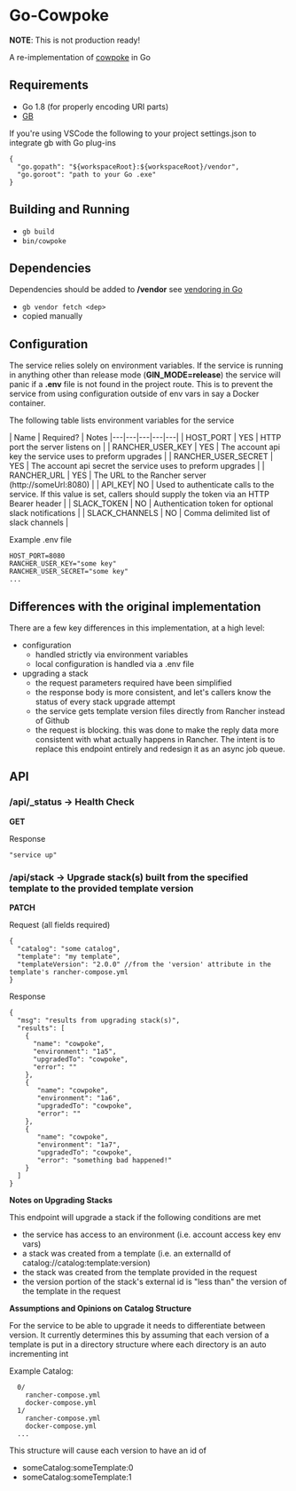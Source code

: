 # Go-Cowpoke

 __NOTE__: This is not production ready!

A re-implementation of [cowpoke](https://github.com/LeanKit-Labs/cowpoke) in Go

## Requirements
  * Go 1.8 (for properly encoding URI parts)
  * [GB](https://getgb.io/)

If you're using VSCode the following to your project settings.json to integrate gb with Go plug-ins

```
{
  "go.gopath": "${workspaceRoot}:${workspaceRoot}/vendor",
  "go.goroot": "path to your Go .exe"
}
```

## Building and Running

  * ```gb build```
  * ```bin/cowpoke```

## Dependencies

Dependencies should be added to __/vendor__ see [vendoring in Go](https://blog.gopheracademy.com/advent-2015/vendor-folder/)
  * ```gb vendor fetch <dep>```
  * copied manually

## Configuration

The service relies solely on environment variables. If the service is running in anything other than
release mode (__GIN_MODE=release__) the service will panic if a __.env__ file is not found in the project route.
This is to prevent the service from using configuration outside of env vars in say a Docker container.

The following table lists environment variables for the service

| Name  | Required?  | Notes
|---|---|---|---|---|
| HOST_PORT | YES | HTTP port the server listens on |
| RANCHER_USER_KEY  | YES | The account api key the service uses to preform upgrades |
| RANCHER_USER_SECRET | YES | The account api secret the service uses to preform upgrades |
| RANCHER_URL | YES | The URL to the Rancher server (http://someUrl:8080) |
| API_KEY| NO | Used to authenticate calls to the service. If this value is set, callers should supply the token via an HTTP Bearer header |
| SLACK_TOKEN | NO | Authentication token for optional slack notifications |
| SLACK_CHANNELS | NO | Comma delimited list of slack channels |

Example .env file

```
HOST_PORT=8080
RANCHER_USER_KEY="some key"
RANCHER_USER_SECRET="some key"
...
```

## Differences with the original implementation

There are a few key differences in this implementation, at a high level:

* configuration
  * handled strictly via environment variables
  * local configuration is handled via a .env file
* upgrading a stack
  * the request parameters required have been simplified
  * the response body is more consistent, and let's callers know the status of every stack upgrade attempt
  * the service gets template version files directly from Rancher instead of Github
  * the request is blocking. this was done to make the reply data more consistent with what actually happens in Rancher.
    The intent is to replace this endpoint entirely and redesign it as an async job queue.

## API

### /api/_status -> Health Check

__GET__

Response
```
"service up"
```

### /api/stack ->  Upgrade stack(s) built from the specified template to the provided template version

__PATCH__

Request (all fields required)
```
{
  "catalog": "some catalog",
  "template": "my template",
  "templateVersion": "2.0.0" //from the 'version' attribute in the template's rancher-compose.yml
}
```

Response
```
{
  "msg": "results from upgrading stack(s)",
  "results": [
    {
      "name": "cowpoke",
      "environment": "1a5",
      "upgradedTo": "cowpoke",
      "error": ""
    },
    {
       "name": "cowpoke",
       "environment": "1a6",
       "upgradedTo": "cowpoke",
       "error": ""
    },
    {
       "name": "cowpoke",
       "environment": "1a7",
       "upgradedTo": "cowpoke",
       "error": "something bad happened!"
    }
  ]
}
```

__Notes on Upgrading Stacks__

This endpoint will upgrade a stack if the following conditions are met

  * the service has access to an environment (i.e. account access key env vars)
  * a stack was created from a template (i.e. an externalId of catalog://catalog:template:version)
  * the stack was created from the template provided in the request
  * the version portion of the stack's external id is "less than" the version of the template in the request

__Assumptions and Opinions on Catalog Structure__

For the service to be able to upgrade it needs to differentiate between version. It currently determines this
by assuming that each version of a template is put in a directory structure where each directory is an auto incrementing int

Example Catalog:

```
  0/
    rancher-compose.yml
    docker-compose.yml
  1/
    rancher-compose.yml
    docker-compose.yml
  ...
```

This structure will cause each version to have an id of

* someCatalog:someTemplate:0
* someCatalog:someTemplate:1







